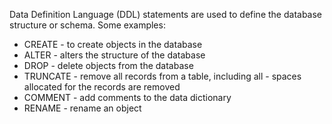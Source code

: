 
Data Definition Language (DDL) statements are used to define the database structure or schema. Some examples:
- CREATE - to create objects in the database
- ALTER - alters the structure of the database
- DROP - delete objects from the database
- TRUNCATE - remove all records from a table, including all - spaces allocated for the records are removed
- COMMENT - add comments to the data dictionary
- RENAME - rename an object